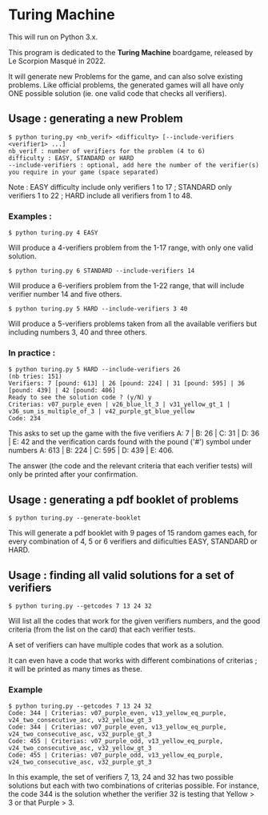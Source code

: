 # Turing Machine

This will run on Python 3.x.

This program is dedicated to the **Turing Machine** boardgame, released by Le Scorpion Masqué in 2022.

It will generate new Problems for the game, and can also solve existing problems. Like official problems, the generated games will all have 
only ONE possible solution (ie. one valid code that checks all verifiers).

## Usage : generating a new Problem

    $ python turing.py <nb_verif> <difficulty> [--include-verifiers <verifier1> ...]
    nb_verif : number of verifiers for the problem (4 to 6)
    difficulty : EASY, STANDARD or HARD
    --include-verifiers : optional, add here the number of the verifier(s) you require in your game (space separated)

Note : EASY difficulty include only verifiers 1 to 17 ; STANDARD only verifiers 1 to 22 ; HARD include all verifiers from 1 to 48.

### Examples :

    $ python turing.py 4 EASY
Will produce a 4-verifiers problem from the 1-17 range, with only one valid solution.

    $ python turing.py 6 STANDARD --include-verifiers 14
Will produce a 6-verifiers problem from the 1-22 range, that will include verifier number 14 and five others.

    $ python turing.py 5 HARD --include-verifiers 3 40
Will produce a 5-verifiers problems taken from all the available verifiers but including numbers 3, 40 and three others.

### In practice :

    $ python turing.py 5 HARD --include-verifiers 26
    (nb tries: 151)
    Verifiers: 7 [pound: 613] | 26 [pound: 224] | 31 [pound: 595] | 36 [pound: 439] | 42 [pound: 406]
    Ready to see the solution code ? (y/N) y
    Criterias: v07_purple_even | v26_blue_lt_3 | v31_yellow_gt_1 | v36_sum_is_multiple_of_3 | v42_purple_gt_blue_yellow
    Code: 234
    
This asks to set up the game with the five verifiers A: 7 | B: 26 | C: 31 | D: 36 | E: 42 and the verification cards found with the pound ('#') symbol 
under numbers A: 613 | B: 224 | C: 595 | D: 439 | E: 406.

The answer (the code and the relevant criteria that each verifier tests) will only be printed after your confirmation.

## Usage : generating a pdf booklet of problems

    $ python turing.py --generate-booklet

This will generate a pdf booklet with 9 pages of 15 random games each, for every combination of 4, 5 or 6 verifiers and diificulties EASY, STANDARD or HARD.  

## Usage : finding all valid solutions for a set of verifiers

    $ python turing.py --getcodes 7 13 24 32
Will list all the codes that work for the given verifiers numbers, and the good criteria (from the list on the card) that each verifier tests.

A set of verifiers can have multiple codes that work as a solution.

It can even have a code that works with different combinations of criterias ; it will be printed as many times as these.

### Example

    $ python turing.py --getcodes 7 13 24 32
    Code: 344 | Criterias: v07_purple_even, v13_yellow_eq_purple, v24_two_consecutive_asc, v32_yellow_gt_3
    Code: 344 | Criterias: v07_purple_even, v13_yellow_eq_purple, v24_two_consecutive_asc, v32_purple_gt_3
    Code: 455 | Criterias: v07_purple_odd, v13_yellow_eq_purple, v24_two_consecutive_asc, v32_yellow_gt_3
    Code: 455 | Criterias: v07_purple_odd, v13_yellow_eq_purple, v24_two_consecutive_asc, v32_purple_gt_3

In this example, the set of verifiers 7, 13, 24 and 32 has two possible solutions but each with two combinations of criterias possible. 
For instance, the code 344 is the solution whether the verifier 32 is testing that Yellow > 3 or that Purple > 3.
